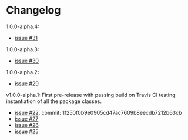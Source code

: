 # Changelog
1.0.0-alpha.4:
- [issue #31](https://github.com/Puzzlout/FrameworkMvc/issues/31)

1.0.0-alpha.3:
- [issue #30](https://github.com/Puzzlout/FrameworkMvc/issues/30)

1.0.0-alpha.2:
- [issue #29](https://github.com/Puzzlout/FrameworkMvc/issues/29)

v1.0.0-alpha.1: First pre-release with passing build on Travis CI testing instantiation of all the package classes.
- [issue #22](https://github.com/Puzzlout/FrameworkMvc/issues/22), commit: 1f250f0b9e0905cd47ac7609b8eecdb7212b63cb
- [issue #27](https://github.com/Puzzlout/FrameworkMvc/issues/27)
- [issue #26](https://github.com/Puzzlout/FrameworkMvc/issues/26)
- [issue #25](https://github.com/Puzzlout/FrameworkMvc/issues/25)

